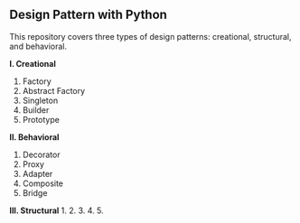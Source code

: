 ## Design Pattern with Python ##
This repository covers three types of design patterns: creational, structural, and behavioral.

**I. Creational**
1. Factory
2. Abstract Factory
3. Singleton
4. Builder
5. Prototype

**II. Behavioral**
1. Decorator
2. Proxy
3. Adapter
4. Composite
5. Bridge

**III. Structural**
1.
2.
3.
4.
5.


